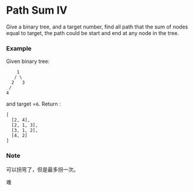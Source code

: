 # Path Sum IV

Give a binary tree, and a target number, find all path that the sum of nodes equal to target, the path could be start and end at any node in the tree.

### Example

Given binary tree:

```
    1
   / \
  2   3
 /
4
```

and target =`6`. Return :

```
[
  [2, 4],
  [2, 1, 3],
  [3, 1, 2],
  [4, 2]
]
```

### Note

可以拐弯了，但是最多拐一次。

难




